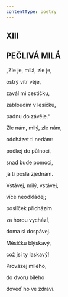 ```yaml
---
contentType: poetry
---
```


<section>

## XIII  

## PEČLIVÁ MILÁ

„Zle je, milá, zle je,  

ostrý vítr věje,

zavál mi cestičku,

zabloudím v lesíčku,

padnu do závěje.“

Zle nám, milý, zle nám,

odcházet ti nedám:

počkej do půlnoci,

snad bude pomoci,

já ti posla zjednám.

Vstávej, milý, vstávej,

více neodkládej;

poslíček přicházím

za horou vychází,

doma si dospávej.

Měsíčku blýskavý,

což jsi ty laskavý!

Provázej milého,

do dvoru bílého

doveď ho ve zdraví.

</section>
